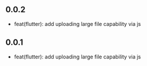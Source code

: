 ## 0.0.2
* feat(flutter): add uploading large file capability via js

## 0.0.1
* feat(flutter): add uploading large file capability via js
